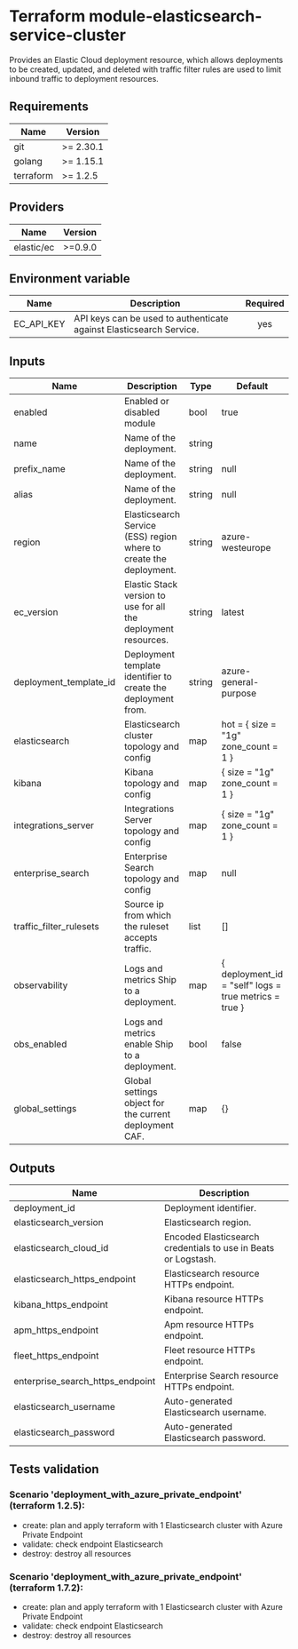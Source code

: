 # Terraform module-elasticsearch-service-cluster

Provides an Elastic Cloud deployment resource, which allows deployments to be created, updated, and deleted with traffic filter rules are used to limit inbound traffic to deployment resources.

<!-- BEGINNING OF PRE-COMMIT-TERRAFORM DOCS HOOK -->
## Requirements

| Name | Version |
|------|---------|
| git | >= 2.30.1 | 
| golang | >= 1.15.1 |
| terraform | >= 1.2.5 |

## Providers

| Name | Version |
|------|---------|
| elastic/ec | >=0.9.0 |

## Environment variable

| Name | Description | Required |
|------|-------------|:--------:|
| EC_API_KEY | API keys can be used to authenticate against Elasticsearch Service. | yes |

## Inputs

| Name | Description | Type | Default | Required |
|------|-------------|------|---------|:--------:|
| enabled | Enabled or disabled module | bool | true | no |
| name | Name of the deployment. | string | | yes |
| prefix_name | Name of the deployment. | string | null | no |
| alias | Name of the deployment. | string | null | no |
| region | Elasticsearch Service (ESS) region where to create the deployment. | string | azure-westeurope | no | 
| ec_version | Elastic Stack version to use for all the deployment resources. | string | latest | no |
| deployment_template_id | Deployment template identifier to create the deployment from. | string | azure-general-purpose | no | 
| elasticsearch | Elasticsearch cluster topology and config | map | hot = { size = "1g" zone_count = 1 } | no |  
| kibana | Kibana topology and config | map | { size = "1g" zone_count = 1 } | no | 
| integrations_server | Integrations Server topology and config | map | { size = "1g" zone_count = 1 } | no |
| enterprise_search | Enterprise Search topology and config | map | null | no |
| traffic_filter_rulesets | Source ip from which the ruleset accepts traffic. | list | [] | no |
| observability | Logs and metrics Ship to a deployment. | map | { deployment_id = "self" logs = true metrics = true } | no |
| obs_enabled | Logs and metrics enable Ship to a deployment. | bool | false | no |
| global_settings | Global settings object for the current deployment CAF. | map | {} | no |


## Outputs

| Name | Description |
|------|-------------|
| deployment_id | Deployment identifier. |
| elasticsearch_version | Elasticsearch region. |
| elasticsearch_cloud_id | Encoded Elasticsearch credentials to use in Beats or Logstash. |
| elasticsearch_https_endpoint | Elasticsearch resource HTTPs endpoint. |
| kibana_https_endpoint | Kibana resource HTTPs endpoint. |
| apm_https_endpoint | Apm resource HTTPs endpoint. |
| fleet_https_endpoint | Fleet resource HTTPs endpoint. |
| enterprise_search_https_endpoint | Enterprise Search resource HTTPs endpoint. |
| elasticsearch_username | Auto-generated Elasticsearch username. |
| elasticsearch_password | Auto-generated Elasticsearch password. |


## Tests validation
### Scenario 'deployment_with_azure_private_endpoint' (terraform 1.2.5): 
- create: plan and apply terraform with 1 Elasticsearch cluster with Azure Private Endpoint
- validate: check endpoint Elasticsearch
- destroy: destroy all resources
### Scenario 'deployment_with_azure_private_endpoint' (terraform 1.7.2): 
- create: plan and apply terraform with 1 Elasticsearch cluster with Azure Private Endpoint
- validate: check endpoint Elasticsearch
- destroy: destroy all resources
